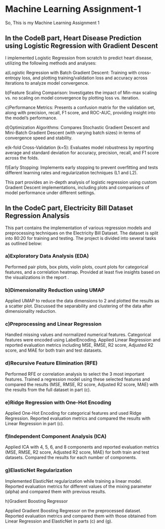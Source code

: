 
# Machine Learning Assignment-1

So, This is my Machine Learning Assignment 1
## In the CodeB part, Heart Disease Prediction using Logistic Regression with Gradient Descent

I implemented Logistic Regression from scratch to predict heart disease, utilizing the following methods and analyses:

a)Logistic Regression with Batch Gradient Descent: Training with cross-entropy loss, and plotting training/validation loss and accuracy across iterations to analyze model convergence.

b)Feature Scaling Comparison: Investigates the impact of Min-max scaling vs. no scaling on model convergence by plotting loss vs. iteration.

c)Performance Metrics: Presents a confusion matrix for the validation set, along with precision, recall, F1 score, and ROC-AUC, providing insight into the model’s performance.

d)Optimization Algorithms: Compares Stochastic Gradient Descent and Mini-Batch Gradient Descent (with varying batch sizes) in terms of convergence speed and stability.

e)k-fold Cross-Validation (k=5): Evaluates model robustness by reporting average and standard deviation for accuracy, precision, recall, and F1 score across the folds.

f)Early Stopping: Implements early stopping to prevent overfitting and tests different learning rates and regularization techniques (L1 and L2).

This part provides an in-depth analysis of logistic regression using custom Gradient Descent implementations, including plots and comparisons of model performance under different settings.

## In the CodeC part, Electricity Bill Dataset Regression Analysis

This part contains the implementation of various regression models and preprocessing techniques on the Electricity Bill Dataset. The dataset is split into 80:20 for training and testing. The project is divided into several tasks as outlined below:

### a)Exploratory Data Analysis (EDA)

Performed pair plots, box plots, violin plots, count plots for categorical features, and a correlation heatmap.
Provided at least five insights based on the visualizations in the report .

### b)Dimensionality Reduction using UMAP

Applied UMAP to reduce the data dimensions to 2 and plotted the results as a scatter plot.
Discussed the separability and clustering of the data after dimensionality reduction.

### c)Preprocessing and Linear Regression

Handled missing values and normalized numerical features.
Categorical features were encoded using LabelEncoding.
Applied Linear Regression and reported evaluation metrics including MSE, RMSE, R2 score, Adjusted R2 score, and MAE for both train and test datasets.

### d)Recursive Feature Elimination (RFE)

Performed RFE or correlation analysis to select the 3 most important features.
Trained a regression model using these selected features and compared the results (MSE, RMSE, R2 score, Adjusted R2 score, MAE) with the results from the full dataset in part (c).

### e)Ridge Regression with One-Hot Encoding

Applied One-Hot Encoding for categorical features and used Ridge Regression.
Reported evaluation metrics and compared the results with Linear Regression in part (c).

### f)Independent Component Analysis (ICA)

Applied ICA with 4, 5, 6, and 8 components and reported evaluation metrics (MSE, RMSE, R2 score, Adjusted R2 score, MAE) for both train and test datasets.
Compared the results for each number of components.

### g)ElasticNet Regularization

Implemented ElasticNet regularization while training a linear model.
Reported evaluation metrics for different values of the mixing parameter (alpha) and compared them with previous results.

h)Gradient Boosting Regressor

Applied Gradient Boosting Regressor on the preprocessed dataset.
Reported evaluation metrics and compared them with those obtained from Linear Regression and ElasticNet in parts (c) and (g).
